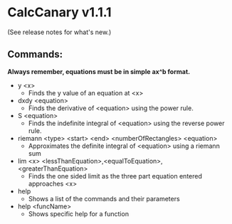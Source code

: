 # CalcCanary v1.1.1
(See release notes for what's new.)

## Commands:
**Always remember, equations must be in simple ax^b format.**
* y \<x\>
  * Finds the y value of an equation at \<x\>
* dxdy \<equation\>
  * Finds the derivative of \<equation\> using the power rule.
* S \<equation\>
  * Finds the indefinite integral of \<equation\> using the reverse power rule.
* riemann \<type\> \<start\> \<end\> \<numberOfRectangles\> \<equation\>
  * Approximates the definite integral of \<equation\> using a riemann sum
* lim \<x\> \<lessThanEquation\>,\<equalToEquation\>,\<greaterThanEquation\>
  * Finds the one sided limit as the three part equation entered approaches \<x\>
* help
  * Shows a list of the commands and their parameters
* help \<funcName\>
  * Shows specific help for a function
